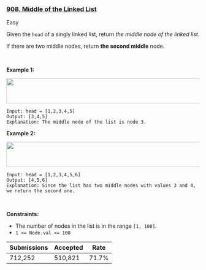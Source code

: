 ### [908. Middle of the Linked List](https://leetcode.com/problems/middle-of-the-linked-list/)

Easy

Given the `` head `` of a singly linked list, return _the middle node of the linked list_.

If there are two middle nodes, return __the second middle__ node.

 

__Example 1:__

<img alt="" src="https://assets.leetcode.com/uploads/2021/07/23/lc-midlist1.jpg" style="width: 544px; height: 65px;"/>

```
Input: head = [1,2,3,4,5]
Output: [3,4,5]
Explanation: The middle node of the list is node 3.
```

__Example 2:__

<img alt="" src="https://assets.leetcode.com/uploads/2021/07/23/lc-midlist2.jpg" style="width: 664px; height: 65px;"/>

```
Input: head = [1,2,3,4,5,6]
Output: [4,5,6]
Explanation: Since the list has two middle nodes with values 3 and 4, we return the second one.
```

 

__Constraints:__

*   The number of nodes in the list is in the range `` [1, 100] ``.
*   `` 1 <= Node.val <= 100 ``

| Submissions    | Accepted     | Rate   |
| -------------- | ------------ | ------ |
| 712,252 | 510,821 | 71.7% |